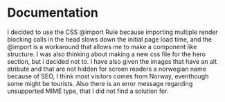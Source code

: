# Documentation

I decided to use the CSS @import Rule because importing multiple render blocking calls in the head slows down the initial page load time, and the @import is a workaround that allows me to make a component like structure. I was also thinking about making a new css file for the hero section, but i decided not to. I have also given the images that have an alt atribute and that are not hidden for screen readers a norwegian name because of SEO, I think most visitors comes from Norway, eventhough some might be tourists. Also there is an error message regarding unsupported MIME type, that I did not find a solution for.
